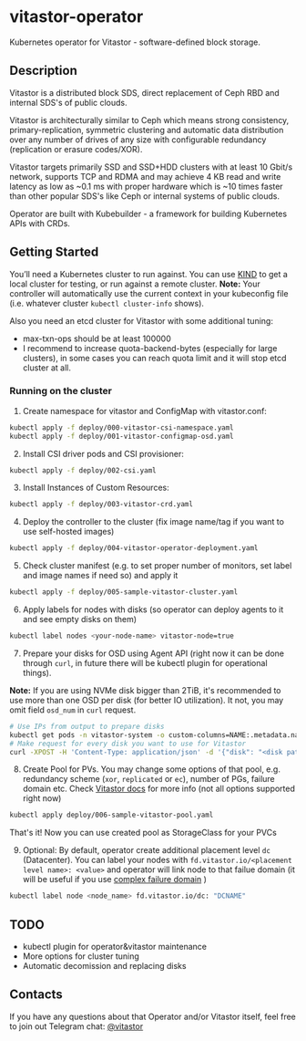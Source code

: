 # vitastor-operator
Kubernetes operator for Vitastor - software-defined block storage.

## Description
Vitastor is a distributed block SDS, direct replacement of Ceph RBD and internal SDS's of public clouds.

Vitastor is architecturally similar to Ceph which means strong consistency, primary-replication, symmetric clustering and automatic data distribution over any number of drives of any size with configurable redundancy (replication or erasure codes/XOR).

Vitastor targets primarily SSD and SSD+HDD clusters with at least 10 Gbit/s network, supports TCP and RDMA and may achieve 4 KB read and write latency as low as ~0.1 ms with proper hardware which is ~10 times faster than other popular SDS's like Ceph or internal systems of public clouds.

Operator are built with Kubebuilder - a framework for building Kubernetes APIs with CRDs.

## Getting Started
You’ll need a Kubernetes cluster to run against. You can use [KIND](https://sigs.k8s.io/kind) to get a local cluster for testing, or run against a remote cluster.
**Note:** Your controller will automatically use the current context in your kubeconfig file (i.e. whatever cluster `kubectl cluster-info` shows).

Also you need an etcd cluster for Vitastor with some additional tuning:
* max-txn-ops should be at least 100000
* I recommend to increase quota-backend-bytes (especially for large clusters), in some cases you can reach quota limit and it will stop etcd cluster at all.

### Running on the cluster 
1. Create namespace for vitastor and ConfigMap with vitastor.conf:

```sh
kubectl apply -f deploy/000-vitastor-csi-namespace.yaml
kubectl apply -f deploy/001-vitastor-configmap-osd.yaml
```

2. Install CSI driver pods and CSI provisioner:

```sh
kubectl apply -f deploy/002-csi.yaml
```

3. Install Instances of Custom Resources:

```sh
kubectl apply -f deploy/003-vitastor-crd.yaml
```
	
4. Deploy the controller to the cluster (fix image name/tag if you want to use self-hosted images)

```sh
kubectl apply -f deploy/004-vitastor-operator-deployment.yaml
```

5. Check cluster manifest (e.g. to set proper number of monitors, set label and image names if need so) and apply it

```sh
kubectl apply -f deploy/005-sample-vitastor-cluster.yaml
```

6. Apply labels for nodes with disks (so operator can deploy agents to it and see empty disks on them)

```sh
kubectl label nodes <your-node-name> vitastor-node=true
```

7. Prepare your disks for OSD using Agent API (right now it can be done through `curl`, in future there will be kubectl plugin for operational things).

**Note:** If you are using NVMe disk bigger than 2TiB, it's recommended to use more than one OSD per disk (for better IO utilization). It not, you may omit field `osd_num` in `curl` request.

```sh
# Use IPs from output to prepare disks
kubectl get pods -n vitastor-system -o custom-columns=NAME:.metadata.name,IP:.status.podIP | grep vitastor-agent
# Make request for every disk you want to use for Vitastor
curl -XPOST -H 'Content-Type: application/json' -d '{"disk": "<disk path>", "osd_num": <number of OSD per disk>}' http://<AGENT IP>:8000/disk/prepare
```

8. Create Pool for PVs. You may change some options of that pool, e.g. redundancy scheme (`xor`, `replicated` or `ec`), number of PGs, failure domain etc. Check [Vitastor docs](https://git.yourcmc.ru/vitalif/vitastor/src/branch/master/docs/config/pool.en.md) for more info (not all options supported right now)

```sh
kubectl apply deploy/006-sample-vitastor-pool.yaml
```

That's it! Now you can use created pool as StorageClass for your PVCs


9. Optional: By default, operator create additional placement level `dc` (Datacenter).
You can label your nodes with `fd.vitastor.io/<placement level name>: <value>` and operator will link node to that failue domain (it will be useful if you use [complex failure domain](https://git.yourcmc.ru/vitalif/vitastor/src/branch/master/docs/config/pool.en.md#level_placement) )
```sh
kubectl label node <node_name> fd.vitastor.io/dc: "DCNAME"
```

## TODO

* kubectl plugin for operator&vitastor maintenance
* More options for cluster tuning
* Automatic decomission and replacing disks

## Contacts

If you have any questions about that Operator and/or Vitastor itself, feel free to join out Telegram chat: [@vitastor](https://t.me/vitastor)